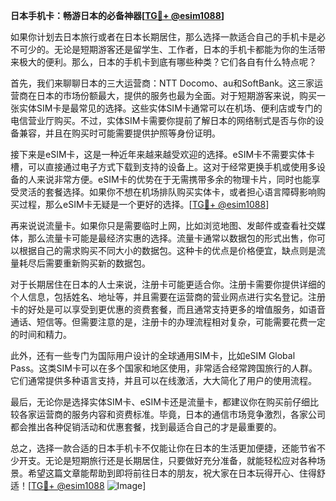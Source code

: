 **日本手机卡：畅游日本的必备神器[[TG💪+ @esim1088](https://t.me/s/esim1088)]**

如果你计划去日本旅行或者在日本长期居住，那么选择一款适合自己的手机卡是必不可少的。无论是短期游客还是留学生、工作者，日本的手机卡都能为你的生活带来极大的便利。那么，日本的手机卡到底有哪些种类？它们各自有什么特点呢？

首先，我们来聊聊日本的三大运营商：NTT Docomo、au和SoftBank。这三家运营商在日本的市场份额最大，提供的服务也最为全面。对于短期游客来说，购买一张实体SIM卡是最常见的选择。这些实体SIM卡通常可以在机场、便利店或专门的电信营业厅购买。不过，实体SIM卡需要你提前了解日本的网络制式是否与你的设备兼容，并且在购买时可能需要提供护照等身份证明。

接下来是eSIM卡，这是一种近年来越来越受欢迎的选择。eSIM卡不需要实体卡槽，可以直接通过电子方式下载到支持的设备上。这对于经常更换手机或使用多设备的人来说非常方便。eSIM卡的优势在于无需携带多余的物理卡片，同时也能享受灵活的套餐选择。如果你不想在机场排队购买实体卡，或者担心语言障碍影响购买过程，那么eSIM卡无疑是一个更好的选择。[[TG💪+ @esim1088](https://t.me/s/esim1088)]

再来说说流量卡。如果你只是需要临时上网，比如浏览地图、发邮件或查看社交媒体，那么流量卡可能是最经济实惠的选择。流量卡通常以数据包的形式出售，你可以根据自己的需求购买不同大小的数据包。这种卡的优点是价格便宜，缺点则是流量耗尽后需要重新购买新的数据包。

对于长期居住在日本的人士来说，注册卡可能更适合你。注册卡需要你提供详细的个人信息，包括姓名、地址等，并且需要在运营商的营业网点进行实名登记。注册卡的好处是可以享受到更优惠的资费套餐，而且通常支持更多的增值服务，如语音通话、短信等。但需要注意的是，注册卡的办理流程相对复杂，可能需要花费一定的时间和精力。

此外，还有一些专门为国际用户设计的全球通用SIM卡，比如eSIM Global Pass。这类SIM卡可以在多个国家和地区使用，非常适合经常跨国旅行的人群。它们通常提供多种语言支持，并且可以在线激活，大大简化了用户的使用流程。

最后，无论你是选择实体SIM卡、eSIM卡还是流量卡，都建议你在购买前仔细比较各家运营商的服务内容和资费标准。毕竟，日本的通信市场竞争激烈，各家公司都会推出各种促销活动和优惠套餐，找到最适合自己的才是最重要的。

总之，选择一款合适的日本手机卡不仅能让你在日本的生活更加便捷，还能节省不少开支。无论是短期旅行还是长期居住，只要做好充分准备，就能轻松应对各种场景。希望这篇文章能帮助到即将前往日本的朋友，祝大家在日本玩得开心、住得舒适！[[TG💪+ @esim1088](https://t.me/s/esim1088) ![Image](https://i.postimg.cc/4NQfJmqS/Snipaste-2025-05-13-00-14-12.png)]